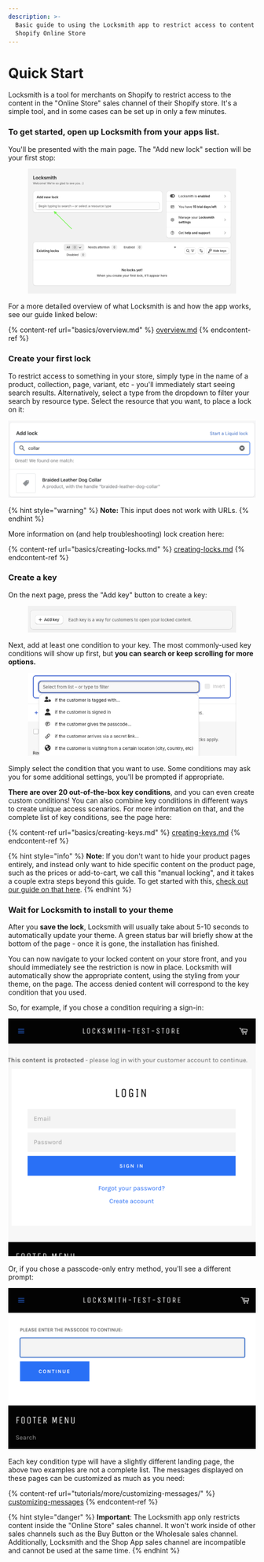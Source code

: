```yaml
---
description: >-
  Basic guide to using the Locksmith app to restrict access to content in your
  Shopify Online Store
---
```


# Quick Start

Locksmith is a tool for merchants on Shopify to restrict access to the content in the "Online Store" sales channel of their Shopify store. It's a simple tool, and in some cases can be set up in only a few minutes.

### To get started, open up Locksmith from your apps list.

You'll be presented with the main page. The "Add new lock" section will be your first stop:

<figure><img src=".gitbook/assets/Screenshot 2024-02-25 at 20.49.16.png" alt=""><figcaption></figcaption></figure>

For a more detailed overview of what Locksmith is and how the app works, see our guide linked below:

{% content-ref url="basics/overview.md" %}
[overview.md](basics/overview.md)
{% endcontent-ref %}

### Create your first lock

To restrict access to something in your store, simply type in the name of a product, collection, page, variant, etc - you'll immediately start seeing search results. Alternatively, select a type from the dropdown to filter your search by resource type. Select the resource that you want, to place a lock on it:

![](.gitbook/assets/addProductResourceSearchBar.png)

{% hint style="warning" %}
**Note:**  This input does not work with URLs.
{% endhint %}

More information on (and help troubleshooting) lock creation here:

{% content-ref url="basics/creating-locks.md" %}
[creating-locks.md](basics/creating-locks.md)
{% endcontent-ref %}

### Create a key

On the next page, press the "Add key" button to create a key:

<figure><img src=".gitbook/assets/Screenshot 2024-04-15 at 13.12.33.png" alt=""><figcaption></figcaption></figure>

Next, add at least one condition to your key. The most commonly-used key conditions will show up first, but **you can search or keep scrolling for more options.**

<figure><img src=".gitbook/assets/Screenshot 2024-04-15 at 13.11.26.png" alt=""><figcaption></figcaption></figure>

Simply select the condition that you want to use. Some conditions may ask you for some additional settings, you'll be prompted if appropriate.

**There are over 20 out-of-the-box key conditions**, and you can even create custom conditions! You can also combine key conditions in different ways to create unique access scenarios. For more information on that, and the complete list of key conditions, see the page here:

{% content-ref url="basics/creating-keys.md" %}
[creating-keys.md](basics/creating-keys.md)
{% endcontent-ref %}

{% hint style="info" %}
**Note**: If you don't want to hide your product pages entirely, and instead only want to hide specific content on the product page, such as the prices or add-to-cart, we call this "manual locking", and it takes a couple extra steps beyond this guide. To get started with this, [check out our guide on that here](tutorials/hiding-prices.md).
{% endhint %}

### Wait for Locksmith to install to your theme

After you **save the lock**, Locksmith will usually take about 5-10 seconds to automatically update your theme. A green status bar will briefly show at the bottom of the page - once it is gone, the installation has finished.

You can now navigate to your locked content on your store front, and you should immediately see the restriction is now in place. Locksmith will automatically show the appropriate content, using the styling from your theme, on the page. The access denied content will correspond to the key condition that you used.&#x20;

So, for example, if you chose a condition requiring a sign-in:

![](.gitbook/assets/signInExample.png)

Or, if you chose a passcode-only entry method, you'll see a different prompt:

![](.gitbook/assets/passcodeExample.png)

Each key condition type will have a slightly different landing page, the above two examples are not a complete list. The messages displayed on these pages can be customized as much as you need:

{% content-ref url="tutorials/more/customizing-messages/" %}
[customizing-messages](tutorials/more/customizing-messages/)
{% endcontent-ref %}

{% hint style="danger" %}
**Important**: The Locksmith app only restricts content inside the "Online Store" sales channel. It won't work inside of other sales channels such as the Buy Button or the Wholesale sales channel. Additionally, Locksmith and the Shop App sales channel are incompatible and cannot be used at the same time.
{% endhint %}
